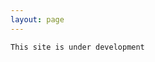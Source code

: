 ```yaml
---
layout: page
---
```


<link rel="stylesheet" type="text/css" href="//cdn.datatables.net/1.10.23/css/jquery.dataTables.css">

<script type="text/javascript" charset="utf8" src="//code.jquery.com/jquery-3.5.1.js"></script>
<script type="text/javascript" charset="utf8" src="//cdn.datatables.net/1.10.23/js/jquery.dataTables.js"></script>


```
This site is under development
```

<table id="vaccine-table" class="display" style="width:100%"></table>

<script type="text/javascript" charset="utf8">
$(document).ready(function() {
    $.ajax({
        url:"https://docs.google.com/spreadsheets/d/1sb7kiNFSKm5QMq-5oysDufGwhF7FLk5OUsjwT9ycCp0/export?format=csv&gid=0",
        dataType:"text",
        success:function(raw)
        {
            let rows = raw.split(/\r?\n|\r/);
            var table = $('#vaccine-table').DataTable({
                "columns": [
                    {"title": "County"},
                    {"title": "Available"},
                    {"title": "Updated"}
                ]
            });

            for(var r=1; r<rows.length; r++) {
                data = rows[r].split(",")
                table.row.add([
                    "<a href='" + data[1] + "' target='_blank'>" + data[0] + "</a>",
                    data[2],
                    data[3]
                ]).draw();
            }
        }
    });
});
</script>
